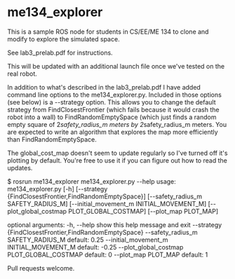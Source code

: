# me134_explorer 

This is a sample ROS node for students in CS/EE/ME 134 to clone and modify to explore the simulated space.

See lab3_prelab.pdf for instructions.

This will be updated with an additional launch file once we've tested on the real robot.

In addition to what's described in the lab3_prelab.pdf I have added command line options to the me134_explorer.py.
Included in those options (see below) is a --strategy option. This allows you to change the default strategy from FindClosestFrontier (which fails because it would crash the robot into a wall) to FindRandomEmptySpace (which just finds a random empty square of 2*safety_radius_m  meters by 2*safety_radius_m meters. You are expected to write an algorithm that explores the map more efficiently than FindRandomEmptySpace.

The global_cost_map doesn't seem to update regularly so I've turned off it's plotting by default. You're free to use it if you can figure out how to read the updates.

$ rosrun me134_explorer me134_explorer.py --help
usage: me134_explorer.py [-h]
                         [--strategy {FindClosestFrontier,FindRandomEmptySpace}]
                         [--safety_radius_m SAFETY_RADIUS_M]
                         [--initial_movement_m INITIAL_MOVEMENT_M]
                         [--plot_global_costmap PLOT_GLOBAL_COSTMAP]
                         [--plot_map PLOT_MAP]

optional arguments:
  -h, --help            show this help message and exit
  --strategy {FindClosestFrontier,FindRandomEmptySpace}
  --safety_radius_m SAFETY_RADIUS_M
                        default: 0.25
  --initial_movement_m INITIAL_MOVEMENT_M
                        default: -0.25
  --plot_global_costmap PLOT_GLOBAL_COSTMAP
                        default: 0
  --plot_map PLOT_MAP   default: 1



Pull requests welcome.
